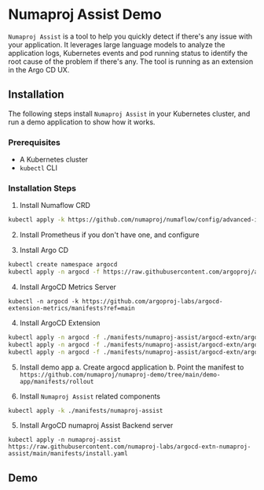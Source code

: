 # Numaproj Assist Demo

`Numaproj Assist` is a tool to help you quickly detect if there's any issue with your application. It leverages large language models to analyze the application logs, Kubernetes events and pod running status to identify the root cause of the problem if there's any. The tool is running as an extension in the Argo CD UX.

## Installation

The following steps install `Numaproj Assist` in your Kubernetes cluster, and run a demo application to show how it works.

### Prerequisites

- A Kubernetes cluster
- `kubectl` CLI

### Installation Steps

1. Install Numaflow CRD

```bash
kubectl apply -k https://github.com/numaproj/numaflow/config/advanced-install/minimal-crds?ref=stable
```

2. Install Prometheus if you don't have one, and configure

3. Install Argo CD
```bash
kubectl create namespace argocd
kubectl apply -n argocd -f https://raw.githubusercontent.com/argoproj/argo-cd/stable/manifests/install.yaml
```
4. Install ArgoCD Metrics Server
```base
kubectl -n argocd -k https://github.com/argoproj-labs/argocd-extension-metrics/manifests?ref=main
```

4. Install ArgoCD Extension
```bash
kubectl apply -n argocd -f ./manifests/numaproj-assist/argocd-extn/argocd-deployment-patch-numaproj-assist.yaml
kubectl apply -n argocd -f ./manifests/numaproj-assist/argocd-extn/argocd-extn-configmap.yaml
kubectl apply -n argocd -f ./manifests/numaproj-assist/argocd-extn/argocd-extn-server-cm.yaml
```

5. Install demo app
  a. Create argocd application 
  b. Point the manifest to `https://github.com/numaproj/numaproj-demo/tree/main/demo-app/manifests/rollout`

6. Install `Numaproj Assist` related components

```bash
kubectl apply -k ./manifests/numaproj-assist
```


5. Install ArgoCD numaproj Assist Backend server
```base
kubectl apply -n numaproj-assist https://raw.githubusercontent.com/numaproj-labs/argocd-extn-numaproj-assist/main/manifests/install.yaml
```

## Demo
